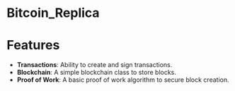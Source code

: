 # Bitcoin_Replica

# Features

- **Transactions**: Ability to create and sign transactions.
- **Blockchain**: A simple blockchain class to store blocks.
- **Proof of Work**: A basic proof of work algorithm to secure block creation.
